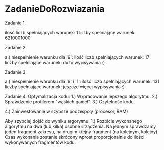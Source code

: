 # ZadanieDoRozwiazania

Zadanie 1.

ilość liczb spełniających warunek: 1
liczby spełniające warunek: 6210001000

Zadanie 2.

a.) niespełnienie warunku dla '9':
    ilość liczb spełniających warunek: 17
    liczby spełniające warunek: dużo wypisywania :)

Zadanie 3.

a.) niespełnienie warunku dla '9' i '1':
    ilość liczb spełniających warunek: 131 
    liczby spełniające warunek: jeszcze więcej wypisywania :)
    
Zadanie 4.
Optymalizacja kodu:
1.) Wypracowanie lepszego algorytmu.
2.) Sprawdzenie profilerem "wąskich gardeł".
3.) Czytelność kodu.

4.) Zainwestowanie w szybsze podzespoły (procesor, RAM)


Aby szybciej dojść do wyniku argorytmu:
1.) Rozbicie wykonanego algorytmu na dwa (lub kilka) osobne urządzenia. Na jednym sprawdzamy jeden fragment zakresu, na drugim kilejny fragment (na kolejnym, kolejny). Czas wykonania zostanie skrócony wprost proporcjonalnie do ilości wykonywanych fragmentów kodu.

